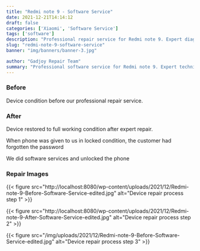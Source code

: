 ```yaml
---
title: "Redmi note 9 - Software Service"
date: 2021-12-21T14:14:12
draft: false
categories: ['Xiaomi', 'Software Service']
tags: ['software']
description: "Professional repair service for Redmi note 9. Expert diagnosis and quality repairs in Bangalore."
slug: "redmi-note-9-software-service"
banner: "img/banners/banner-3.jpg"

author: "Gadjoy Repair Team"
summary: "Professional software service for Redmi note 9. Expert technicians, quality parts, warranty included."
---
```


### Before

Device condition before our professional repair service.

### After

Device restored to full working condition after expert repair.

When phone was given to us in locked condition, the customer had forgotten the password

We did software services and unlocked the phone

### Repair Images

{{< figure src="http://localhost:8080/wp-content/uploads/2021/12/Redmi-note-9-Before-Software-Service-edited.jpg" alt="Device repair process step 1" >}}

{{< figure src="http://localhost:8080/wp-content/uploads/2021/12/Redmi-note-9-After-Software-Service-edited.jpg" alt="Device repair process step 2" >}}

{{< figure src="/img/uploads/2021/12/Redmi-note-9-Before-Software-Service-edited.jpg" alt="Device repair process step 3" >}}

